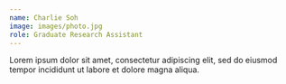 ```yaml
---
name: Charlie Soh
image: images/photo.jpg
role: Graduate Research Assistant
---
```


Lorem ipsum dolor sit amet, consectetur adipiscing elit, sed do eiusmod tempor incididunt ut labore et dolore magna aliqua.
